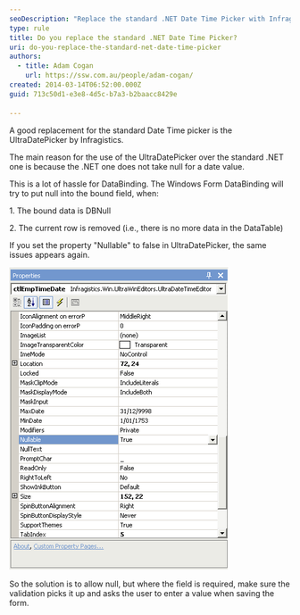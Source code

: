 ```yaml
---
seoDescription: "Replace the standard .NET Date Time Picker with Infragistics' UltraDatePicker to handle null date values and simplify DataBinding."
type: rule
title: Do you replace the standard .NET Date Time Picker?
uri: do-you-replace-the-standard-net-date-time-picker
authors:
  - title: Adam Cogan
    url: https://ssw.com.au/people/adam-cogan/
created: 2014-03-14T06:52:00.000Z
guid: 713c50d1-e3e8-4d5c-b7a3-b2baacc8429e

---
```


A good replacement for the standard Date Time picker is the UltraDatePicker by Infragistics.

The main reason for the use of the UltraDatePicker over the standard .NET one is because the .NET one does not take null for a date value.  

<!--endintro-->

This is a lot of hassle for DataBinding. The Windows Form DataBinding will try to put null into the bound field, when:

1. The bound data is DBNull

2. The current row is removed (i.e., there is no more data in the DataTable)

If you set the property "Nullable" to false in UltraDatePicker, the same issues appears again.  

![Figure: Set "Nullable" to true to allow DBNull values from bound DataRows](datetimepickerproperties.gif)

So the solution is to allow null, but where the field is required, make sure the validation picks it up and asks the user to enter a value when saving the form.

